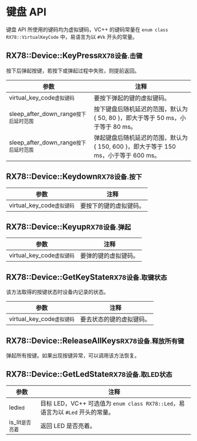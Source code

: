 # 键盘 API

键盘 API 所使用的键码均为虚拟键码，VC++ 的键码常量在 `enum class RX78::VirtualKeyCode` 中，易语言为以 `#Vk` 开头的常量。

## RX78::Device::KeyPress<small>RX78设备.击键</small>
按下后弹起按键，若按下或弹起过程中失败，则提前返回。

| 参数                           | 注释       |
| ------------------------------ | ---------- |
| virtual_key_code<small>虚拟键码</small> | 要按下弹起的键的虚拟键码。 |
| sleep_after_down_range<small>按下后延时范围</small> | 按下键盘后随机延迟的范围，默认为 { 50, 80 }，即大于等于 50 ms，小于等于 80 ms。 |
| sleep_after_down_range<small>按下后延时范围</small> | 弹起键盘后随机延迟的范围，默认为 { 150, 600 }，即大于等于 150 ms，小于等于 600 ms。 |

## RX78::Device::Keydown<small>RX78设备.按下</small>
| 参数                                    | 注释                   |
| --------------------------------------- | ---------------------- |
| virtual_key_code<small>虚拟键码</small> | 要按下的键的虚拟键码。 |

## RX78::Device::Keyup<small>RX78设备.弹起</small>
| 参数                                    | 注释                 |
| --------------------------------------- | -------------------- |
| virtual_key_code<small>虚拟键码</small> | 要弹的键的虚拟键码。 |

## RX78::Device::GetKeyState<small>RX78设备.取键状态</small>
该方法取得的按键状态时设备内记录的状态。

| 参数                                    | 注释                     |
| --------------------------------------- | ------------------------ |
| virtual_key_code<small>虚拟键码</small> | 要去状态的键的虚拟键码。 |

## RX78::Device::ReleaseAllKeys<small>RX78设备.释放所有键</small>
弹起所有按键。如果出现按键异常，可以调用该方法恢复。

## RX78::Device::GetLedState<small>RX78设备.取LED状态</small>

| 参数                          | 注释                                                         |
| ----------------------------- | ------------------------------------------------------------ |
| led<small>led</small>         | 目标 LED，VC++ 可选值为 `enum class RX78::Led`，易语言为以 `#Led` 开头的常量。 |
| is_lit<small>是否亮着</small> | 返回 LED 是否亮着。                                          |

